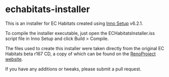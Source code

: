 # echabitats-installer
This is an installer for EC Habitats created using [Inno Setup](https://jrsoftware.org/isinfo.php) v6.2.1.

To compile the installer executable, just open the ECHabitatsInstaller.iss script file in Inno Setup and click Build > Compile. 

The files used to create this installer were taken directly from the original EC Habitats beta r167 CD, a copy of which can be found on the [RenoProject website](https://renoproject.org/pub/ECHabitats/Clients/).

If you have any additions or tweaks, please submit a pull request.